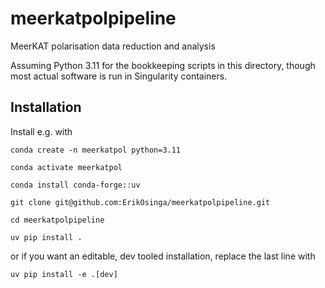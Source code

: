 # meerkatpolpipeline
MeerKAT polarisation data reduction and analysis


Assuming Python 3.11 for the bookkeeping scripts in this directory, though most actual software is run in Singularity containers.

## Installation

Install e.g. with

```
conda create -n meerkatpol python=3.11

conda activate meerkatpol

conda install conda-forge::uv

git clone git@github.com:ErikOsinga/meerkatpolpipeline.git

cd meerkatpolpipeline

uv pip install .
```

or if you want an editable, dev tooled installation, replace the last line with

```
uv pip install -e .[dev]
```





